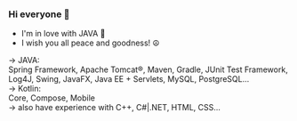 ### Hi everyone 👋

- I'm in love with JAVA 🥰
- I wish you all peace and goodness! ☮️

-> JAVA: 
<br>Spring Framework, Apache Tomcat®, Maven, Gradle, JUnit Test Framework, Log4J, Swing, JavaFX, Java EE + Servlets, MySQL, PostgreSQL...<br>
-> Kotlin:
<br>Core, Compose, Mobile<br>
-> also have experience with C++, C#|.NET, HTML, CSS...
